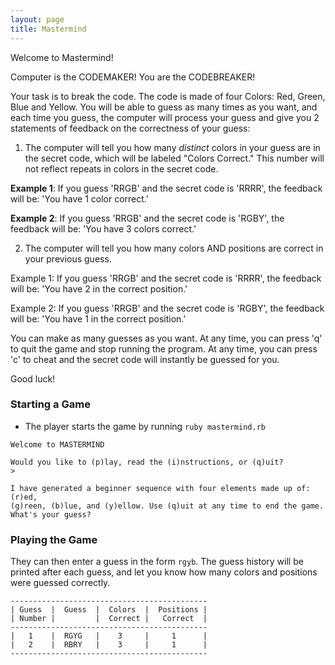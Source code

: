 ```yaml
---
layout: page
title: Mastermind
---
```


Welcome to Mastermind!

Computer is the CODEMAKER!
You are the CODEBREAKER!

Your task is to break the code. The code is made of four Colors: Red, Green,
Blue and Yellow. You will be able to guess as many times as you want, and each
time you guess, the computer will process your guess and give you 2 statements
of feedback on the correctness of your guess:

1) The computer will tell you how many *distinct* colors in your guess are in
the secret code, which will be labeled "Colors Correct."  This number will not
reflect repeats in colors in the secret code.

**Example 1**:  If you guess 'RRGB' and the secret code is 'RRRR', the feedback will be: 'You have 1 color correct.'

**Example 2**:  If you guess 'RRGB' and the secret code is 'RGBY', the feedback will be: 'You have 3 colors correct.'

2) The computer will tell you how many colors AND positions are correct in
your previous guess.

Example 1:  If you guess 'RRGB' and the secret code is 'RRRR',
            the feedback will be: 'You have 2 in the correct position.'

Example 2:  If you guess 'RRGB' and the secret code is 'RGBY',
            the feedback will be: 'You have 1 in the correct position.'

You can make as many guesses as you want.  At any time, you can press 'q' to quit the game
and stop running the program. At any time, you can press 'c' to cheat
and the secret code will instantly be guessed for you.

Good luck!

### Starting a Game

* The player starts the game by running `ruby mastermind.rb`

```
Welcome to MASTERMIND

Would you like to (p)lay, read the (i)nstructions, or (q)uit?
>
```

```
I have generated a beginner sequence with four elements made up of: (r)ed,
(g)reen, (b)lue, and (y)ellow. Use (q)uit at any time to end the game.
What's your guess?
```

### Playing the Game

They can then enter a guess in the form `rgyb`. The guess history will be printed after each guess, and let you know how many colors and positions were guessed correctly.

```
--------------------------------------------
| Guess  |  Guess  |  Colors  |  Positions |
| Number |         |  Correct |   Correct  |
--------------------------------------------
|   1    |  RGYG   |    3     |     1      |
|   2    |  RBRY   |    3     |     1      |
--------------------------------------------
```
